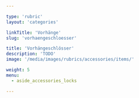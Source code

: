 ```yaml
---

type: 'rubric'
layout: 'categories'

linkTitle: 'Vorhänge'
slug: 'vorhaengeschloesser'

title: 'Vorhängeschlösser'
description: 'TODO'
image: '/media/images/rubrics/accessories/items/'

weight: 5
menu:
  - aside_accessories_locks

---
```


